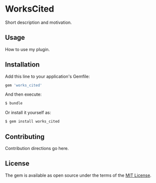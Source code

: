 # WorksCited
Short description and motivation.

## Usage
How to use my plugin.

## Installation
Add this line to your application's Gemfile:

```ruby
gem 'works_cited'
```

And then execute:
```bash
$ bundle
```

Or install it yourself as:
```bash
$ gem install works_cited
```

## Contributing
Contribution directions go here.

## License
The gem is available as open source under the terms of the [MIT License](https://opensource.org/licenses/MIT).
